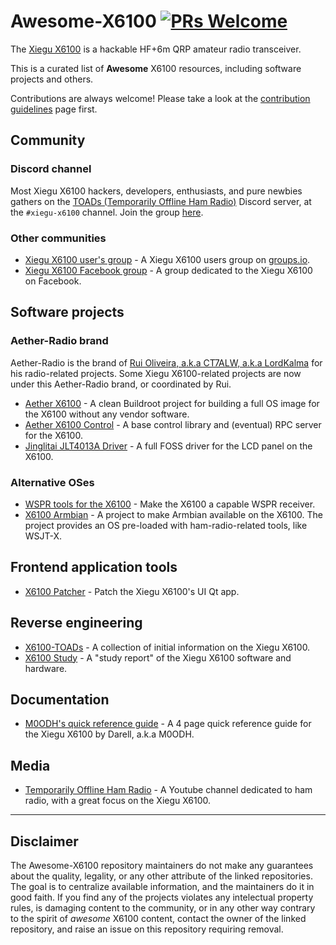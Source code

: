 # Awesome-X6100 [![PRs Welcome](https://img.shields.io/badge/PRs-welcome-brightgreen.svg?style=flat-square)](http://makeapullrequest.com)

The [Xiegu X6100](https://www.radioddity.com/products/xiegu-x6100)
is a hackable HF+6m QRP amateur radio transceiver.

This is a curated list of **Awesome** X6100 resources, including software
projects and others.

Contributions are always welcome! Please take a look at the
[contribution guidelines](https://github.com/ruilvo/awesome-x6100/blob/master/CONTRIBUTING.md)
page first.

## Community

### Discord channel

Most Xiegu X6100 hackers, developers, enthusiasts, and pure newbies gathers on
the [TOADs (Temporarily Offline Ham Radio)](https://www.youtube.com/@temporarilyoffline)
Discord server, at the `#xiegu-x6100` channel.
Join the group [here](https://discord.gg/ThGe9T5pHz).

### Other communities

- [Xiegu X6100 user's group](https://groups.io/g/xiegu-x6100) - A Xiegu X6100
  users group on [groups.io](https://groups.io).
- [Xiegu X6100 Facebook group](https://www.facebook.com/groups/339307487629712)
  \- A group dedicated to the Xiegu X6100 on Facebook.

## Software projects

### Aether-Radio brand

Aether-Radio is the brand of
[Rui Oliveira, a.k.a CT7ALW, a.k.a LordKalma](https://github.com/ruilvo)
for his radio-related projects.
Some Xiegu X6100-related projects are now under this Aether-Radio brand, or
coordinated by Rui.

- [Aether X6100](https://github.com/ruilvo/AetherX6100) - A clean Buildroot
  project for building a full OS image for the X6100 without any vendor
  software.
- [Aether X6100 Control](https://github.com/ruilvo/AetherX6100Control) - A base
  control library and (eventual) RPC server for the X6100.
- [Jinglitai JLT4013A Driver](https://github.com/ruilvo/panel-jinglitai-jlt4013a) - A
  full FOSS driver for the LCD panel on the X6100.

### Alternative OSes

- [WSPR tools for the X6100](https://github.com/sstjohn/x6100-wspr) - Make the
  X6100 a capable WSPR receiver.
- [X6100 Armbian](https://github.com/Links2004/x6100-armbian) - A project to
  make Armbian available on the X6100. The project provides an OS pre-loaded
  with ham-radio-related tools, like WSJT-X.

## Frontend application tools

- [X6100 Patcher](https://github.com/UT3UMS/x6100_patcher) - Patch the Xiegu
  X6100's UI Qt app.

## Reverse engineering

- [X6100-TOADs](https://github.com/TemporarilyOffline/X6100-TOADs) - A
  collection of initial information on the Xiegu X6100.
- [X6100 Study](https://github.com/jcyfkimi/X6100_Study) - A "study report" of
  the Xiegu X6100 software and hardware.

## Documentation

- [M0ODH's quick reference
  guide](https://groups.io/g/xiegu-x6100/attachment/1046/0/x6100%20cheatsheet%20-%20v0001.pdf)
  \- A 4 page quick reference guide for the Xiegu X6100 by Darell, a.k.a M0ODH.

## Media

- [Temporarily Offline Ham Radio](https://www.youtube.com/@temporarilyoffline) -
  A Youtube channel dedicated to ham radio, with a great focus on the Xiegu
  X6100.

------

## Disclaimer

The Awesome-X6100 repository maintainers do not make any guarantees about the
quality, legality, or any other attribute of the linked repositories.
The goal is to centralize available information, and the maintainers do it in
good faith.
If you find any of the projects violates any intelectual property rules, is
damaging content to the community, or in any other way contrary to the spirit of
_awesome_ X6100 content, contact the owner of the linked repository,  and raise
an issue on this repository requiring removal.

